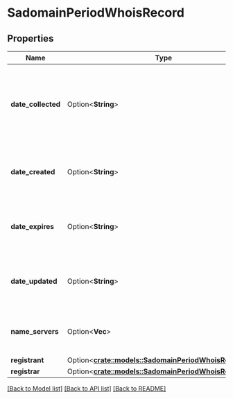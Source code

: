 # SadomainPeriodWhoisRecord

## Properties

Name | Type | Description | Notes
------------ | ------------- | ------------- | -------------
**date_collected** | Option<**String**> | The timestamp when the Whois snapshot was captured for a given domain | [optional]
**date_created** | Option<**String**> | The timestamp when the Whois record was created | [optional]
**date_expires** | Option<**String**> | The timestamp when the Whois record expires | [optional]
**date_updated** | Option<**String**> | The timestamp when the Whois record was updated | [optional]
**name_servers** | Option<**Vec<String>**> | The list of nameservers associated with a given domain | [optional]
**registrant** | Option<[**crate::models::SadomainPeriodWhoisRegistrant**](sadomain.WhoisRegistrant.md)> |  | [optional]
**registrar** | Option<[**crate::models::SadomainPeriodWhoisRegistrar**](sadomain.WhoisRegistrar.md)> |  | [optional]

[[Back to Model list]](../README.md#documentation-for-models) [[Back to API list]](../README.md#documentation-for-api-endpoints) [[Back to README]](../README.md)

